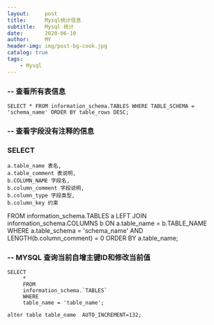 ```yaml
---
layout:     post
title:      Mysql统计信息
subtitle:   Mysql 统计
date:       2020-06-10
author:     MY
header-img: img/post-bg-cook.jpg
catalog: true
tags:
    - Mysql
---
```

### -- 查看所有表信息

```
SELECT * FROM information_schema.TABLES WHERE TABLE_SCHEMA = 'schema_name' ORDER BY table_rows DESC;
```


### -- 查看字段没有注释的信息
### SELECT 
    a.table_name 表名,
    a.table_comment 表说明,
    b.COLUMN_NAME 字段名,
    b.column_comment 字段说明,
    b.column_type 字段类型,
    b.column_key 约束
FROM
    information_schema.TABLES a
        LEFT JOIN
    information_schema.COLUMNS b ON a.table_name = b.TABLE_NAME
WHERE
    a.table_schema = 'schema_name'
    AND LENGTH(b.column_comment) = 0
ORDER BY a.table_name;

### -- MYSQL 查询当前自增主键ID和修改当前值

```
SELECT
     *
     FROM
     information_schema.`TABLES`
     WHERE
     table_name = 'table_name';
    
alter table table_name  AUTO_INCREMENT=132;
```
